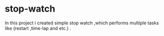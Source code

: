 # stop-watch
In this project i created simple stop watch ,which performs multiple tasks like (restart ,time-lap and etc.) .
